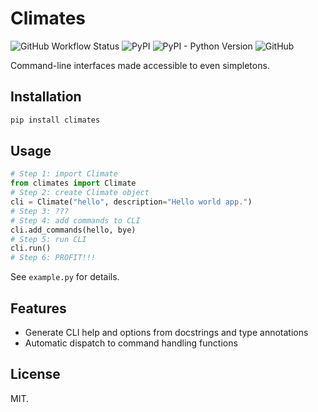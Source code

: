 Climates
========

![GitHub Workflow Status](https://img.shields.io/github/workflow/status/lggruspe/climates/Python%20package)
![PyPI](https://img.shields.io/pypi/v/climates)
![PyPI - Python Version](https://img.shields.io/pypi/pyversions/climates)
![GitHub](https://img.shields.io/github/license/lggruspe/climates)

Command-line interfaces made accessible to even simpletons.

Installation
------------

```bash
pip install climates
```

Usage
-----

```python
# Step 1: import Climate
from climates import Climate
# Step 2: create Climate object
cli = Climate("hello", description="Hello world app.")
# Step 3: ???
# Step 4: add commands to CLI
cli.add_commands(hello, bye)
# Step 5: run CLI
cli.run()
# Step 6: PROFIT!!!
```

See `example.py` for details.

Features
--------

- Generate CLI help and options from docstrings and type annotations
- Automatic dispatch to command handling functions

License
-------

MIT.
